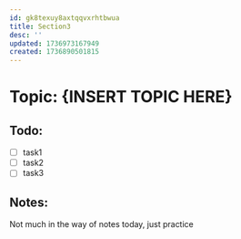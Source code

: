 ```yaml
---
id: gk8texuy8axtqqvxrhtbwua
title: Section3
desc: ''
updated: 1736973167949
created: 1736890501815
---
```

# Topic: {INSERT TOPIC HERE}

## Todo:
- [ ] task1
- [ ] task2
- [ ] task3

## Notes:
Not much in the way of notes today, just practice